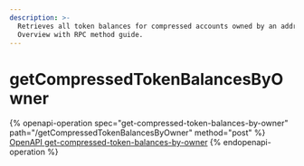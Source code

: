 ```yaml
---
description: >-
  Retrieves all token balances for compressed accounts owned by an address.
  Overview with RPC method guide.
---
```


# getCompressedTokenBalancesByOwner

{% openapi-operation spec="get-compressed-token-balances-by-owner" path="/getCompressedTokenBalancesByOwner" method="post" %}
[OpenAPI get-compressed-token-balances-by-owner](https://raw.githubusercontent.com/helius-labs/photon/refs/heads/main/src/openapi/specs/getCompressedTokenBalancesByOwner.yaml)
{% endopenapi-operation %}
